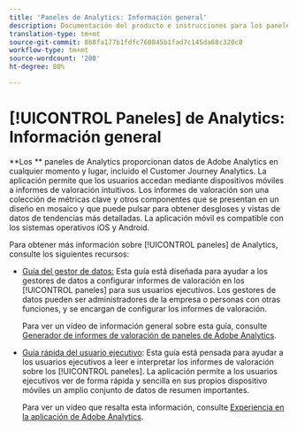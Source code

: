 ```yaml
---
title: 'Paneles de Analytics: Información general'
description: Documentación del producto e instrucciones para los paneles de Customer Journey Analytics
translation-type: tm+mt
source-git-commit: 8b8fa177b1fdfc760845b1fad7c145da68c320c8
workflow-type: tm+mt
source-wordcount: '208'
ht-degree: 80%

---
```



# [!UICONTROL Paneles] de Analytics: Información general

**Los  ** paneles de Analytics proporcionan datos de Adobe Analytics en cualquier momento y lugar, incluido el Customer Journey Analytics. La aplicación permite que los usuarios accedan mediante dispositivos móviles a informes de valoración intuitivos. Los informes de valoración son una colección de métricas clave y otros componentes que se presentan en un diseño en mosaico y que puede pulsar para obtener desgloses y vistas de datos de tendencias más detalladas. La aplicación móvil es compatible con los sistemas operativos iOS y Android.

Para obtener más información sobre [!UICONTROL paneles] de Analytics, consulte los siguientes recursos:

* [Guía del gestor de datos:](/help/mobile-app/curator.md) Esta guía está diseñada para ayudar a los gestores de datos a configurar informes de valoración en los [!UICONTROL paneles] para sus usuarios ejecutivos. Los gestores de datos pueden ser administradores de la empresa o personas con otras funciones, y se encargan de configurar los informes de valoración.

   Para ver un vídeo de información general sobre esta guía, consulte [Generador de informes de valoración de paneles de Adobe Analytics](https://experienceleague.adobe.com/docs/analytics-learn/tutorials/additional-tools/analytics-dashboards/adobe-analytics-dashboards-scorecard-builder.html?lang=es).


* [Guía rápida del usuario ejecutivo](/help/mobile-app/executive.md): Esta guía está pensada para ayudar a los usuarios ejecutivos a leer e interpretar los informes de valoración sobre los [!UICONTROL paneles]. La aplicación permite a los usuarios ejecutivos ver de forma rápida y sencilla en sus propios dispositivo móviles un amplio conjunto de datos de resumen importantes.

   Para ver un vídeo que resalta esta información, consulte [Experiencia en la aplicación de Adobe Analytics](https://experienceleague.adobe.com/docs/analytics-learn/tutorials/additional-tools/analytics-dashboards/adobe-analytics-dashboards-in-app-experience.html?lang=es).

